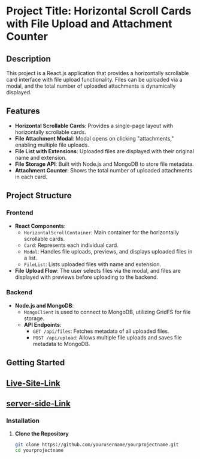 # Project Title: Horizontal Scroll Cards with File Upload and Attachment Counter

## Description
This project is a React.js application that provides a horizontally scrollable card interface with file upload functionality. Files can be uploaded via a modal, and the total number of uploaded attachments is dynamically displayed.

## Features
- **Horizontal Scrollable Cards**: Provides a single-page layout with horizontally scrollable cards.
- **File Attachment Modal**: Modal opens on clicking "attachments," enabling multiple file uploads.
- **File List with Extensions**: Uploaded files are displayed with their original name and extension.
- **File Storage API**: Built with Node.js and MongoDB to store file metadata.
- **Attachment Counter**: Shows the total number of uploaded attachments in each card.

## Project Structure

### Frontend
- **React Components**:
  - `HorizontalScrollContainer`: Main container for the horizontally scrollable cards.
  - `Card`: Represents each individual card.
  - `Modal`: Handles file uploads, previews, and displays uploaded files in a list.
  - `FileList`: Lists uploaded files with name and extension.
- **File Upload Flow**: The user selects files via the modal, and files are displayed with previews before uploading to the backend.

### Backend
- **Node.js and MongoDB**:
  - `MongoClient` is used to connect to MongoDB, utilizing GridFS for file storage.
  - **API Endpoints**:
    - `GET /api/files`: Fetches metadata of all uploaded files.
    - `POST /api/upload`: Allows multiple file uploads and saves file metadata to MongoDB.

## Getting Started

## [Live-Site-Link]([https://66c2dc86d9e6ac5b4d73908d--gleaming-sunflower-69f36b.netlify.app/](https://jade-tanuki-6bb9d7.netlify.app/))
## [server-side-Link]([[https://66c2dc86d9e6ac5b4d73908d--gleaming-sunflower-69f36b.netlify.app/](https://github.com/sajjadhussains/card_scroll_server)](https://github.com/sajjadhussains/card_scroll_server))
### Installation

1. **Clone the Repository**
   ```bash
   git clone https://github.com/yourusername/yourprojectname.git
   cd yourprojectname
